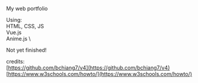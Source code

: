 My web portfolio

Using: \
HTML, CSS, JS \
Vue.js \
Anime.js \

Not yet finished!

credits: \
[https://github.com/bchiang7/v4](https://github.com/bchiang7/v4) \
[https://www.w3schools.com/howto/](https://www.w3schools.com/howto/)
